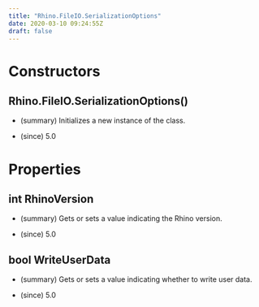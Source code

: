 ```yaml
---
title: "Rhino.FileIO.SerializationOptions"
date: 2020-03-10 09:24:55Z
draft: false
---
```


# Constructors
## Rhino.FileIO.SerializationOptions()
- (summary) 
     Initializes a new instance of the  class.
     
- (since) 5.0
# Properties
## int RhinoVersion
- (summary) 
     Gets or sets a value indicating the Rhino version.
     
- (since) 5.0
## bool WriteUserData
- (summary) 
     Gets or sets a value indicating whether to write user data.
     
- (since) 5.0
